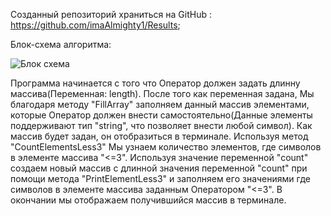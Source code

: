 Созданный репозиторий храниться на GitHub : https://github.com/imaAlmighty1/Results;

Блок-схема алгоритма:

![Блок схема](https://sun9-60.userapi.com/impg/G3La6bGpNbk1d1p6cdmkNq5dC2h1KJ4siStnJA/D7e2TFxqVl0.jpg?size=640x1081&quality=96&sign=2592a17be6ffda0b9b434f30736d6141&type=album)

Программа начинается с того что Оператор должен задать длинну массива(Переменная: length). После того как переменная задана, Мы благодаря методу "FillArray" заполняем данный массив элементами, которые Оператор должен внести самостоятельно(Данные элементы поддерживают тип "string", что позволяет внести любой символ). Как массив будет задан, он отобразиться в терминале. Используя метод "CountElementsLess3" Мы узнаем количество элементов, где символов в элементе массива "<=3". Используя значение переменной "count" создаем новый массив с длинной значения переменной "count" при помощи метода "PrintElementLess3" и заполняем его значениями где символов в элементе массива заданным Оператором "<=3". В окончании мы отображаем получившийся массив в терминале.
